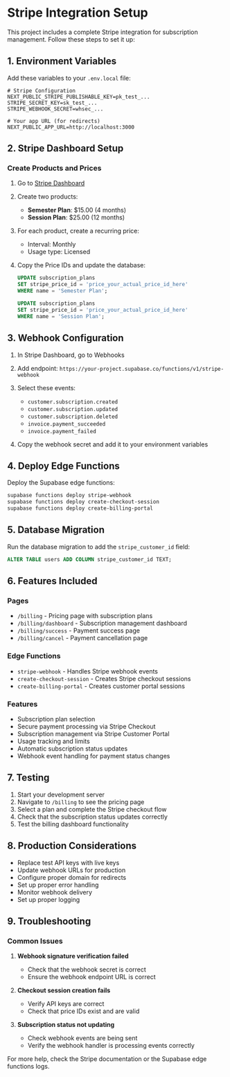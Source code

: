 # Stripe Integration Setup

This project includes a complete Stripe integration for subscription management. Follow these steps to set it up:

## 1. Environment Variables

Add these variables to your `.env.local` file:

```env
# Stripe Configuration
NEXT_PUBLIC_STRIPE_PUBLISHABLE_KEY=pk_test_...
STRIPE_SECRET_KEY=sk_test_...
STRIPE_WEBHOOK_SECRET=whsec_...

# Your app URL (for redirects)
NEXT_PUBLIC_APP_URL=http://localhost:3000
```

## 2. Stripe Dashboard Setup

### Create Products and Prices

1. Go to [Stripe Dashboard](https://dashboard.stripe.com)
2. Create two products:
   - **Semester Plan**: $15.00 (4 months)
   - **Session Plan**: $25.00 (12 months)

3. For each product, create a recurring price:
   - Interval: Monthly
   - Usage type: Licensed

4. Copy the Price IDs and update the database:
   ```sql
   UPDATE subscription_plans
   SET stripe_price_id = 'price_your_actual_price_id_here'
   WHERE name = 'Semester Plan';

   UPDATE subscription_plans
   SET stripe_price_id = 'price_your_actual_price_id_here'
   WHERE name = 'Session Plan';
   ```

## 3. Webhook Configuration

1. In Stripe Dashboard, go to Webhooks
2. Add endpoint: `https://your-project.supabase.co/functions/v1/stripe-webhook`
3. Select these events:
   - `customer.subscription.created`
   - `customer.subscription.updated`
   - `customer.subscription.deleted`
   - `invoice.payment_succeeded`
   - `invoice.payment_failed`

4. Copy the webhook secret and add it to your environment variables

## 4. Deploy Edge Functions

Deploy the Supabase edge functions:

```bash
supabase functions deploy stripe-webhook
supabase functions deploy create-checkout-session
supabase functions deploy create-billing-portal
```

## 5. Database Migration

Run the database migration to add the `stripe_customer_id` field:

```sql
ALTER TABLE users ADD COLUMN stripe_customer_id TEXT;
```

## 6. Features Included

### Pages
- `/billing` - Pricing page with subscription plans
- `/billing/dashboard` - Subscription management dashboard
- `/billing/success` - Payment success page
- `/billing/cancel` - Payment cancellation page

### Edge Functions
- `stripe-webhook` - Handles Stripe webhook events
- `create-checkout-session` - Creates Stripe checkout sessions
- `create-billing-portal` - Creates customer portal sessions

### Features
- Subscription plan selection
- Secure payment processing via Stripe Checkout
- Subscription management via Stripe Customer Portal
- Usage tracking and limits
- Automatic subscription status updates
- Webhook event handling for payment status changes

## 7. Testing

1. Start your development server
2. Navigate to `/billing` to see the pricing page
3. Select a plan and complete the Stripe checkout flow
4. Check that the subscription status updates correctly
5. Test the billing dashboard functionality

## 8. Production Considerations

- Replace test API keys with live keys
- Update webhook URLs for production
- Configure proper domain for redirects
- Set up proper error handling
- Monitor webhook delivery
- Set up proper logging

## 9. Troubleshooting

### Common Issues

1. **Webhook signature verification failed**
   - Check that the webhook secret is correct
   - Ensure the webhook endpoint URL is correct

2. **Checkout session creation fails**
   - Verify API keys are correct
   - Check that price IDs exist and are valid

3. **Subscription status not updating**
   - Check webhook events are being sent
   - Verify the webhook handler is processing events correctly

For more help, check the Stripe documentation or the Supabase edge functions logs.
